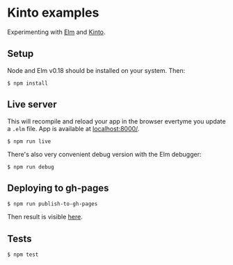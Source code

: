 # Kinto examples

Experimenting with [Elm](elm-lang.org) and [Kinto](http://www.kinto-storage.org/).

## Setup

Node and Elm v0.18 should be installed on your system. Then:

```
$ npm install
```

## Live server

This will recompile and reload your app in the browser evertyme you update a
`.elm` file. App is available at [localhost:8000/](http://localhost:8000/).

```
$ npm run live
```

There's also very convenient debug version with the Elm debugger:

```
$ npm run debug
```

## Deploying to gh-pages

```
$ npm run publish-to-gh-pages
```

Then result is visible [here](https://Kinto.github.io/elm-kinto).

## Tests

```
$ npm test
```
